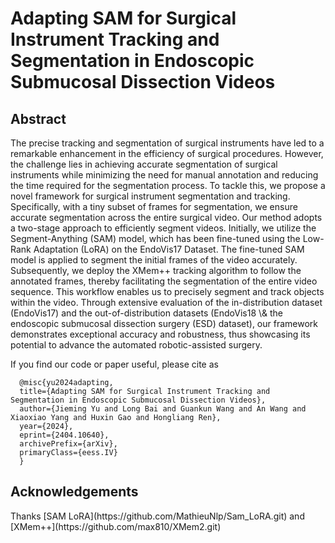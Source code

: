 <h1>Adapting SAM for Surgical Instrument Tracking and Segmentation in Endoscopic Submucosal Dissection Videos </h1>

<h2>Abstract</h2>
The precise tracking and segmentation of surgical instruments have led to a remarkable enhancement in the efficiency of surgical procedures. However, the challenge lies in achieving accurate segmentation of surgical instruments while minimizing the need for manual annotation and reducing the time required for the segmentation process. To tackle this, we propose a novel framework for surgical instrument segmentation and tracking. Specifically, with a tiny subset of frames for segmentation, we ensure accurate segmentation across the entire surgical video. Our method adopts a two-stage approach to efficiently segment videos. Initially, we utilize the Segment-Anything (SAM) model, which has been fine-tuned using the Low-Rank Adaptation (LoRA) on the EndoVis17 Dataset. The fine-tuned SAM model is applied to segment the initial frames of the video accurately. Subsequently, we deploy the XMem++ tracking algorithm to follow the annotated frames, thereby facilitating the segmentation of the entire video sequence. This workflow enables us to precisely segment and track objects within the video. Through extensive evaluation of the in-distribution dataset (EndoVis17) and the out-of-distribution datasets (EndoVis18 \& the endoscopic submucosal dissection surgery (ESD) dataset), our framework demonstrates exceptional accuracy and robustness, thus showcasing its potential to advance the automated robotic-assisted surgery.


If you find our code or paper useful, please cite as


      @misc{yu2024adapting,
      title={Adapting SAM for Surgical Instrument Tracking and Segmentation in Endoscopic Submucosal Dissection Videos}, 
      author={Jieming Yu and Long Bai and Guankun Wang and An Wang and Xiaoxiao Yang and Huxin Gao and Hongliang Ren},
      year={2024},
      eprint={2404.10640},
      archivePrefix={arXiv},
      primaryClass={eess.IV}
      }



<h2>Acknowledgements</h2>
Thanks [SAM LoRA](https://github.com/MathieuNlp/Sam_LoRA.git) and [XMem++](https://github.com/max810/XMem2.git) 


